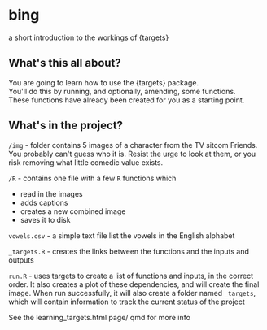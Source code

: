 # bing
a short introduction to the workings of {targets} 



## What's this all about?

You are going to learn how to use the {targets} package.   
You'll do this by running, and optionally, amending, some functions.   
These functions have already been created for you as a starting point.   

## What's in the project?

`/img` -  folder contains 5 images of a character from the TV sitcom Friends.  
You probably can't guess who it is. Resist the urge to look at them, or you risk removing what little comedic value exists.  

`/R` - contains one file with a few `R` functions which 
 - read in the images  
 - adds captions  
 - creates a  new combined image  
 - saves it to disk 

`vowels.csv` - a simple text file list the vowels in the English alphabet

`_targets.R` - creates the links between the functions and the inputs and outputs

`run.R` - uses targets to create a list of functions and inputs, in the correct order. It also creates a plot of these dependencies, and will create the final image. When run successfully, it will also create a folder named `_targets`, which will contain information to track the current status of the project

See the learning_targets.html page/ qmd for more info
